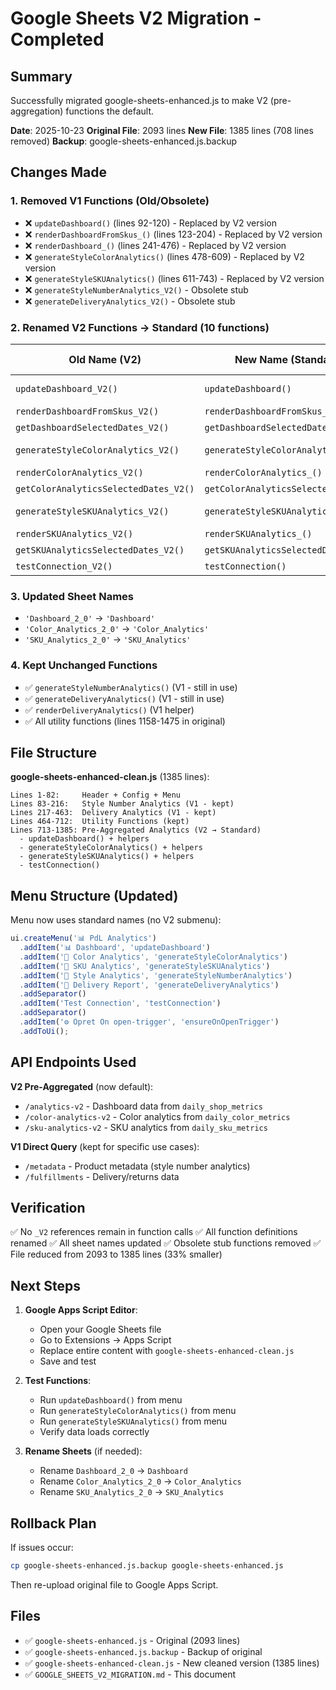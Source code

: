 # Google Sheets V2 Migration - Completed

## Summary

Successfully migrated google-sheets-enhanced.js to make V2 (pre-aggregation) functions the default.

**Date**: 2025-10-23
**Original File**: 2093 lines
**New File**: 1385 lines (708 lines removed)
**Backup**: google-sheets-enhanced.js.backup

## Changes Made

### 1. Removed V1 Functions (Old/Obsolete)
- ❌ `updateDashboard()` (lines 92-120) - Replaced by V2 version
- ❌ `renderDashboardFromSkus_()` (lines 123-204) - Replaced by V2 version
- ❌ `renderDashboard_()` (lines 241-476) - Replaced by V2 version
- ❌ `generateStyleColorAnalytics()` (lines 478-609) - Replaced by V2 version
- ❌ `generateStyleSKUAnalytics()` (lines 611-743) - Replaced by V2 version
- ❌ `generateStyleNumberAnalytics_V2()` - Obsolete stub
- ❌ `generateDeliveryAnalytics_V2()` - Obsolete stub

### 2. Renamed V2 Functions → Standard (10 functions)
| Old Name (V2) | New Name (Standard) | Sheet Name Changed |
|---------------|---------------------|-------------------|
| `updateDashboard_V2()` | `updateDashboard()` | Dashboard_2_0 → Dashboard |
| `renderDashboardFromSkus_V2()` | `renderDashboardFromSkus_()` | - |
| `getDashboardSelectedDates_V2()` | `getDashboardSelectedDates_()` | - |
| `generateStyleColorAnalytics_V2()` | `generateStyleColorAnalytics()` | Color_Analytics_2_0 → Color_Analytics |
| `renderColorAnalytics_V2()` | `renderColorAnalytics_()` | - |
| `getColorAnalyticsSelectedDates_V2()` | `getColorAnalyticsSelectedDates_()` | - |
| `generateStyleSKUAnalytics_V2()` | `generateStyleSKUAnalytics()` | SKU_Analytics_2_0 → SKU_Analytics |
| `renderSKUAnalytics_V2()` | `renderSKUAnalytics_()` | - |
| `getSKUAnalyticsSelectedDates_V2()` | `getSKUAnalyticsSelectedDates_()` | - |
| `testConnection_V2()` | `testConnection()` | - |

### 3. Updated Sheet Names
- `'Dashboard_2_0'` → `'Dashboard'`
- `'Color_Analytics_2_0'` → `'Color_Analytics'`
- `'SKU_Analytics_2_0'` → `'SKU_Analytics'`

### 4. Kept Unchanged Functions
- ✅ `generateStyleNumberAnalytics()` (V1 - still in use)
- ✅ `generateDeliveryAnalytics()` (V1 - still in use)
- ✅ `renderDeliveryAnalytics()` (V1 helper)
- ✅ All utility functions (lines 1158-1475 in original)

## File Structure

**google-sheets-enhanced-clean.js** (1385 lines):

```
Lines 1-82:     Header + Config + Menu
Lines 83-216:   Style Number Analytics (V1 - kept)
Lines 217-463:  Delivery Analytics (V1 - kept)
Lines 464-712:  Utility Functions (kept)
Lines 713-1385: Pre-Aggregated Analytics (V2 → Standard)
  - updateDashboard() + helpers
  - generateStyleColorAnalytics() + helpers
  - generateStyleSKUAnalytics() + helpers
  - testConnection()
```

## Menu Structure (Updated)

Menu now uses standard names (no V2 submenu):

```javascript
ui.createMenu('📊 PdL Analytics')
  .addItem('📊 Dashboard', 'updateDashboard')
  .addItem('🎨 Color Analytics', 'generateStyleColorAnalytics')
  .addItem('🎨 SKU Analytics', 'generateStyleSKUAnalytics')
  .addItem('🔢 Style Analytics', 'generateStyleNumberAnalytics')
  .addItem('🚚 Delivery Report', 'generateDeliveryAnalytics')
  .addSeparator()
  .addItem('Test Connection', 'testConnection')
  .addSeparator()
  .addItem('⚙️ Opret On open-trigger', 'ensureOnOpenTrigger')
  .addToUi();
```

## API Endpoints Used

**V2 Pre-Aggregated** (now default):
- `/analytics-v2` - Dashboard data from `daily_shop_metrics`
- `/color-analytics-v2` - Color analytics from `daily_color_metrics`
- `/sku-analytics-v2` - SKU analytics from `daily_sku_metrics`

**V1 Direct Query** (kept for specific use cases):
- `/metadata` - Product metadata (style number analytics)
- `/fulfillments` - Delivery/returns data

## Verification

✅ No `_V2` references remain in function calls
✅ All function definitions renamed
✅ All sheet names updated
✅ Obsolete stub functions removed
✅ File reduced from 2093 to 1385 lines (33% smaller)

## Next Steps

1. **Google Apps Script Editor**:
   - Open your Google Sheets file
   - Go to Extensions → Apps Script
   - Replace entire content with `google-sheets-enhanced-clean.js`
   - Save and test

2. **Test Functions**:
   - Run `updateDashboard()` from menu
   - Run `generateStyleColorAnalytics()` from menu
   - Run `generateStyleSKUAnalytics()` from menu
   - Verify data loads correctly

3. **Rename Sheets** (if needed):
   - Rename `Dashboard_2_0` → `Dashboard`
   - Rename `Color_Analytics_2_0` → `Color_Analytics`
   - Rename `SKU_Analytics_2_0` → `SKU_Analytics`

## Rollback Plan

If issues occur:
```bash
cp google-sheets-enhanced.js.backup google-sheets-enhanced.js
```

Then re-upload original file to Google Apps Script.

## Files

- ✅ `google-sheets-enhanced.js` - Original (2093 lines)
- ✅ `google-sheets-enhanced.js.backup` - Backup of original
- ✅ `google-sheets-enhanced-clean.js` - New cleaned version (1385 lines)
- ✅ `GOOGLE_SHEETS_V2_MIGRATION.md` - This document
